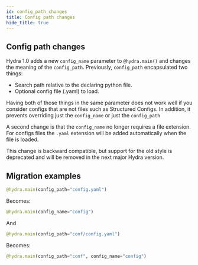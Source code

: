```yaml
---
id: config_path_changes
title: Config path changes
hide_title: true
---
```


## Config path changes
Hydra 1.0 adds a new `config_name` parameter to `@hydra.main()` and changes the meaning of the `config_path`.
Previously, `config_path` encapsulated two things:
- Search path relative to the declaring python file.
- Optional config file (.yaml) to load.

Having both of those things in the same parameter does not work well if you consider configs that are not files 
such as Structured Configs. In addition, it prevents overriding just the `config_name` or just the `config_path`

A second change is that the `config_name` no longer requires a file extension. For configs files the `.yaml` extension
will be added automatically when the file is loaded.

This change is backward compatible, but support for the old style is deprecated and will be removed in the next major Hydra version.

## Migration examples

```python title="Hydra 0.11"
@hydra.main(config_path="config.yaml")
```
Becomes: 
```python title="Hydra 1.0"
@hydra.main(config_name="config")
```

And
```python title="Hydra 0.11"
@hydra.main(config_path="conf/config.yaml")
```

Becomes:
```python title="Hydra 1.0"
@hydra.main(config_path="conf", config_name="config")
```
